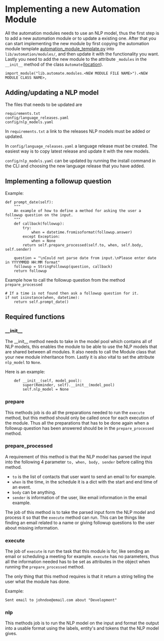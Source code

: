 # Implementing a new Automation Module

All the automation modules needs to use an NLP model, thus the first step is to add a new automation module or to update a existing one. After that you can start implementing the new module by first copying the automation module template [automation\_module\_template.py](templates/automation_module_template.py) into `lib/automation/modules/`, and then update it with the functionality you want. Lastly you need to add the new module to the attribute `_modules` in the `__init__` method of the class `Automate`([location](../lib/automate/__init__.py)).

```
import_module("lib.automate.modules.<NEW MODULE FILE NAME>").<NEW MODULE CLASS NAME>,
```

## Adding/updating a NLP model

The files that needs to be updated are 

```
requirements.txt
config/language_releases.yaml
config/nlp_models.yaml
```

In `requirements.txt` a link to the releases NLP models must be added or updated.

In `config/language_releases.yaml` a language release must be created. The easiest way is to copy latest release and update it with the new models.

`config/nlp_models.yaml` can be updated by running the install command in the CLI and choosing the new language release that you have added.

## Implementing a followup question

Example:
```
def prompt_date(self):
    """
    An example of how to define a method for asking the user a followup question on the input.
    """
    def callback(followup):
        try:
            when = datetime.fromisoformat(followup.answer)
        except Exception:
            when = None
        return self.prepare_processed(self.to, when, self.body, self.sender)

    question = "\nCould not parse date from input.\nPlease enter date in YYYYMMDD HH:MM format"
    followup = StringFollowup(question, callback)
    return followup
```

Example how to call the followup question from the method `prepare_processed`

```
# If a time is not found then ask a followup question for it.
if not isinstance(when, datetime):
    return self.prompt_date()
```

## Required functions

### \_\_init\_\_

The \_\_init\_\_ method needs to take in the model pool which contains all of NLP models, this enables the module to be able to use the NLP models that are shared between all modules. It also needs to call the Module class that your new module inheritance from. Lastly it is also vital to set the attribute `nlp_model` to `None`.

Here is an example:

```
    def __init__(self, model_pool):
        super(Reminder, self).__init__(model_pool)
        self.nlp_model = None
```

### prepare

This methods job is do all the preparations needed to run the `execute` method, but this method should only be called once for each execution of the module. Thus all the preparations that has to be done again when a followup question has been answered should be in the `prepare_processed` method. 

### prepare\_processed

A requirement of this method is that the NLP model has parsed the input into the following 4 parameter `to, when, body, sender` before calling this method.
* `to` is the list of contacts that user want to send an email to for example.
* `when` is the time, in the schedule it is a dict with the start and end time of an event.
* `body` can be anything.
* `sender` is information of the user, like email information in the email example.

The job of this method is to take the parsed input form the NLP model and process it so that the `execute` method can run. This can be things like finding an email related to a name or giving followup questions to the user about missing information.

### execute

The job of `execute` is run the task that this module is for, like sending an email or scheduling a meeting for example. `execute` has no parameters, thus all the information needed has to be set as attributes in the object when running the `prepare_processed` method.

The only thing that this method requires is that it return a string telling the user what the module has done. 

Example:
```
Sent email to johndoe@email.com about "Development"
```

### nlp

This methods job is to run the NLP model on the input and format the output into a usable format using the labels, entity's and tokens that the NLP model gives.

